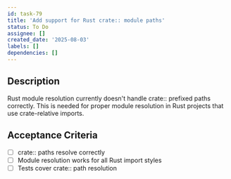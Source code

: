 ```yaml
---
id: task-79
title: 'Add support for Rust crate:: module paths'
status: To Do
assignee: []
created_date: '2025-08-03'
labels: []
dependencies: []
---
```


## Description

Rust module resolution currently doesn't handle crate:: prefixed paths correctly. This is needed for proper module resolution in Rust projects that use crate-relative imports.

## Acceptance Criteria

- [ ] crate:: paths resolve correctly
- [ ] Module resolution works for all Rust import styles
- [ ] Tests cover crate:: path resolution
